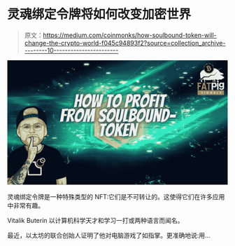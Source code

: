 # 灵魂绑定令牌将如何改变加密世界

> 原文：<https://medium.com/coinmonks/how-soulbound-token-will-change-the-crypto-world-f045c94893f2?source=collection_archive---------10----------------------->

![](img/f6cda313cedf224ec28700af34e6f677.png)

灵魂绑定令牌是一种特殊类型的 NFT:它们是不可转让的。这使得它们在许多应用中非常有趣。

Vitalik Buterin 以计算机科学天才和学习一打或两种语言而闻名。

最近，以太坊的联合创始人证明了他对电脑游戏了如指掌。更准确地说:用…
